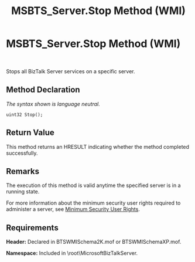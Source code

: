 ﻿---
title: MSBTS_Server.Stop Method (WMI)
TOCTitle: MSBTS_Server.Stop Method (WMI)
ms:assetid: 2b3a74f9-593d-4059-b04e-bd93fefee4a2
ms:mtpsurl: https://msdn.microsoft.com/en-us/library/Aa559357(v=BTS.80)
ms:contentKeyID: 51526961
ms.date: 08/30/2017
mtps_version: v=BTS.80
---

# MSBTS\_Server.Stop Method (WMI)

 

Stops all BizTalk Server services on a specific server.

## Method Declaration

*The syntax shown is language neutral.*

``` 
uint32 Stop();  
```

## Return Value

This method returns an HRESULT indicating whether the method completed successfully.

## Remarks

The execution of this method is valid anytime the specified server is in a running state.

For more information about the minimum security user rights required to administer a server, see [Minimum Security User Rights](https://msdn.microsoft.com/library/aa559845\(v=bts.80\)).

## Requirements

**Header:** Declared in BTSWMISchema2K.mof or BTSWMISchemaXP.mof.

**Namespace:** Included in \\root\\MicrosoftBizTalkServer.

